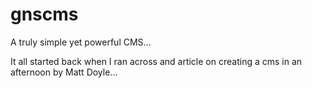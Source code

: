 gnscms
====== 

A truly simple yet powerful CMS...

It all started back when I ran across and article on creating a cms in an afternoon by Matt Doyle... 
